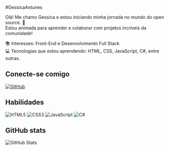 #GessicaAntunes

Olá! Me chamo Gessica e estou iniciando minha jornada no mundo do open source. 🚀  
Estou animada para aprender e colaborar com projetos incríveis da comunidade!

📚 Interesses: Front-End e Desenvolvimento Full Stack  
💻 Tecnologias que estou aprendendo: HTML, CSS, JavaScript, C#, entre outras.

## Conecte-se comigo
[![GitHub](https://img.shields.io/badge/GitHub-100000?style=for-the-badge&logo=github&logoColor=white)](https://github.com/GessicaAntunes)

## Habilidades
![HTML5](https://img.shields.io/badge/HTML5-E34F26?style=for-the-badge&logo=html5&logoColor=white)
![CSS3](https://img.shields.io/badge/CSS3-1572B6?style=for-the-badge&logo=css3&logoColor=white)
![JavaScript](https://img.shields.io/badge/JavaScript-F7DF1E?style=for-the-badge&logo=javascript&logoColor=black)
![C#](https://img.shields.io/badge/C%23-239120?style=for-the-badge&logo=c-sharp&logoColor=white)







## GitHub stats
![GitHub Stats](https://github-readme-stats.vercel.app/api?username=GessicaAntunes&theme=transparent&bg_color=000&border_color=30A3DC&show_icons=true&icon_color=30A3DC&title_color=E94D5F&text_color=FFF)
